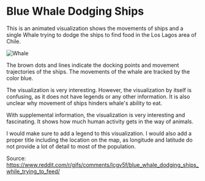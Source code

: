 # Blue Whale Dodging Ships


This is an animated visualization shows the movements of ships and a single Whale
trying to dodge the ships to find food in the Los Lagos area of Chile.

![Whale](https://preview.redd.it/y1atvr4m1hf61.gif?format=mp4&s=4e4185c0fd9464155e53bbe20186ed2eed6bc1ac)

The brown dots and lines indicate the docking points and movement trajectories of the ships.
The movements of the whale are tracked by the color blue.

The visualization is very interesting. However, the visualization by itself is confusing,
as it does not have legends or any other information. It is also unclear why movement of ships hinders whale's ability to eat.

With supplemental information, the visualization is very interesting and fascinating. It shows how much human activity
gets in the way of animals.

I would make sure to add a legend to this visualization. I would also add
a proper title including the location on the map, as longitude and latitude do not provide
a lot of detail to most of the population.

Source: https://www.reddit.com/r/gifs/comments/lcgv5f/blue_whale_dodging_ships_while_trying_to_feed/
